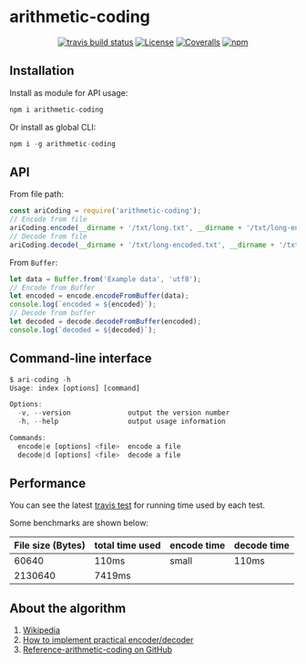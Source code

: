 # arithmetic-coding

<p align="center">
  <a href="https://travis-ci.com/upupming/arithmetic-coding/builds"><img src="https://img.shields.io/travis/com/upupming/arithmetic-coding.svg?style=popout-square" alt="travis build status"></a>
  <a href="https://github.com/upupming/arithmetic-coding/blob/master/LICENSE"><img src="https://img.shields.io/github/license/mashape/apistatus.svg?style=popout-square" alt="License"></a>
  <a href="https://coveralls.io/github/upupming/arithmetic-coding?branch=master"><img src="https://img.shields.io/coveralls/github/upupming/arithmetic-coding.svg?style=popout-square" alt="Coveralls"></a>
  <a href="https://www.npmjs.com/package/arithmetic-coding"><img src="https://img.shields.io/npm/v/arithmetic-coding.svg?style=flat-square" alt="npm"></a>
</p>

## Installation

Install as module for API usage:

```js
npm i arithmetic-coding
```

Or install as global CLI:

```js
npm i -g arithmetic-coding
```

## API

From file path:

```js
const ariCoding = require('arithmetic-coding');
// Encode from file
ariCoding.encode(__dirname + '/txt/long.txt', __dirname + '/txt/long-encoded.txt');
// Decode from file
ariCoding.decode(__dirname + '/txt/long-encoded.txt', __dirname + '/txt/long-decoded.txt');
```

From `Buffer`:

```js
let data = Buffer.from('Example data', 'utf8');
// Encode from Buffer
let encoded = encode.encodeFromBuffer(data);
console.log(`encoded = ${encoded}`);
// Decode from buffer
let decoded = decode.decodeFromBuffer(encoded);
console.log(`decoded = ${decoded}`);
```

## Command-line interface

```js
$ ari-coding -h
Usage: index [options] [command]

Options:
  -v, --version              output the version number
  -h, --help                 output usage information

Commands:
  encode|e [options] <file>  encode a file
  decode|d [options] <file>  decode a file
```

## Performance

You can see the latest [travis test](https://travis-ci.com/upupming/arithmetic-coding) for running time used by each test.

Some benchmarks are shown below:

| File size (Bytes) | total time used | encode time | decode time |
| ----------------- | --------------- | ----------- | ----------- |
| 60640             | 110ms           | small       | 110ms       |
| 2130640           | 7419ms          |             |             |

## About the algorithm

1. [Wikipedia](https://en.wikipedia.org/wiki/Arithmetic_coding)
2. [How to implement practical encoder/decoder](http://www.drdobbs.com/cpp/data-compression-with-arithmetic-encodin/240169251)
3. [Reference-arithmetic-coding on GitHub](https://github.com/nayuki/Reference-arithmetic-coding)